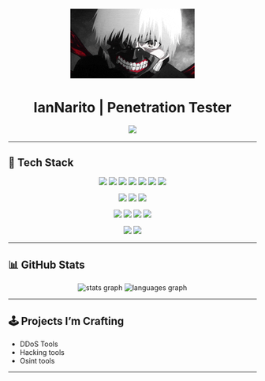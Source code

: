 <!-- Profile Header Banner -->
<p align="center">
  <img src="assets/img/kaneki.gif" width="50%" alt="Cyber Banner"/>
</p>

<h1 align="center"> IanNarito | Penetration Tester </h1>

<div align="center">
  <img src="https://readme-typing-svg.herokuapp.com/?lines=Building%20Red%20Team%20Tools%20🛠️;Breaking%20%F0%9F%94%A5%20Security%20Barriers%20%F0%9F%95%8A%EF%B8%8F;Learning%20Daily%2C%20Evolving%20Always%20%F0%9F%94%8A&center=true&width=500&height=30&color=64DDBB&vCenter=true&size=18"/>
</div>

---

## 🧰 Tech Stack

<p align="center">
  <!-- Languages -->
  <img src="https://img.shields.io/badge/Python-3776AB?style=for-the-badge&logo=python&logoColor=white" />
  <img src="https://img.shields.io/badge/PHP-777BB4?style=for-the-badge&logo=php&logoColor=white" />
  <img src="https://img.shields.io/badge/Java-007396?style=for-the-badge&logo=java&logoColor=white" />
  <img src="https://img.shields.io/badge/JavaScript-F7DF1E?style=for-the-badge&logo=javascript&logoColor=black" />
  <img src="https://img.shields.io/badge/C++-00599C?style=for-the-badge&logo=c%2B%2B&logoColor=white" />
  <img src="https://img.shields.io/badge/HTML5-E34F26?style=for-the-badge&logo=html5&logoColor=white" />
  <img src="https://img.shields.io/badge/CSS3-1572B6?style=for-the-badge&logo=css3&logoColor=white" />
</p>

<p align="center">
  <!-- Cyber Tools -->
  <img src="https://img.shields.io/badge/Nmap-0078D7?style=for-the-badge&logo=linux&logoColor=white" />
  <img src="https://img.shields.io/badge/Metasploit-3F3F3F?style=for-the-badge&logo=metasploit&logoColor=white" />
  <img src="https://img.shields.io/badge/Burp%20Suite-FF6600?style=for-the-badge&logo=burp-suite&logoColor=white" />
</p>

<p align="center">
  <!-- OS -->
  <img src="https://img.shields.io/badge/Kali_Linux-268BCE?style=for-the-badge&logo=kali-linux&logoColor=white" />
  <img src="https://img.shields.io/badge/Parrot_OS-1F1F1F?style=for-the-badge&logo=linux&logoColor=green" />
  <img src="https://img.shields.io/badge/Ubuntu-E95420?style=for-the-badge&logo=ubuntu&logoColor=white" />
  <img src="https://img.shields.io/badge/Windows-0078D6?style=for-the-badge&logo=windows&logoColor=white" />
</p>

<p align="center">
  <!-- Editors / DB -->
  <img src="https://img.shields.io/badge/VS_Code-007ACC?style=for-the-badge&logo=visual-studio-code&logoColor=white" />
  <img src="https://img.shields.io/badge/MySQL-4479A1?style=for-the-badge&logo=mysql&logoColor=white" />
</p>

---

## 📊 GitHub Stats

<div align="center">
  <img src="https://github-readme-stats.vercel.app/api?username=IanNarito&hide_title=false&hide_rank=false&show_icons=true&include_all_commits=true&count_private=true&disable_animations=false&theme=dracula&locale=en&hide_border=false" height="150" alt="stats graph"  />
  <img src="https://github-readme-stats.vercel.app/api/top-langs?username=IanNarito&locale=en&hide_title=false&layout=compact&card_width=320&langs_count=5&theme=dracula&hide_border=false" height="150" alt="languages graph"  />
</div>

---


## 🕹️ Projects I’m Crafting

-  DDoS Tools 
-  Hacking tools
-  Osint tools

---
